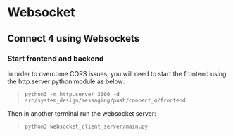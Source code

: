 # Websocket

## Connect 4 using Websockets

### Start frontend and backend

In order to overcome CORS issues, you will need to start the frontend using the http.server python module as below:

>`python3 -m http.server 3000 -d src/system_design/messaging/push/connect_4/frontend`

Then in another terminal run the websocket server:

>`python3 websocket_client_server/main.py`